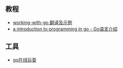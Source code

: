 
## 教程
- [working-with-go 翻译及示例](./working-with-go)
- [a introduction to programming in go - Go语言介绍](./a-introduction-to-programming-in-go)

## 工具
- [go在线玩耍](https://play.golang.org/p/DC7R7XKzZ5G)

